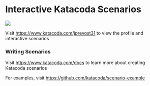 # Interactive Katacoda Scenarios

[![](http://shields.katacoda.com/katacoda/jprevost31/count.svg)](https://www.katacoda.com/jprevost31 "Get your profile on Katacoda.com")

Visit https://www.katacoda.com/jprevost31 to view the profile and interactive scenarios

### Writing Scenarios
Visit https://www.katacoda.com/docs to learn more about creating Katacoda scenarios

For examples, visit https://github.com/katacoda/scenario-example
